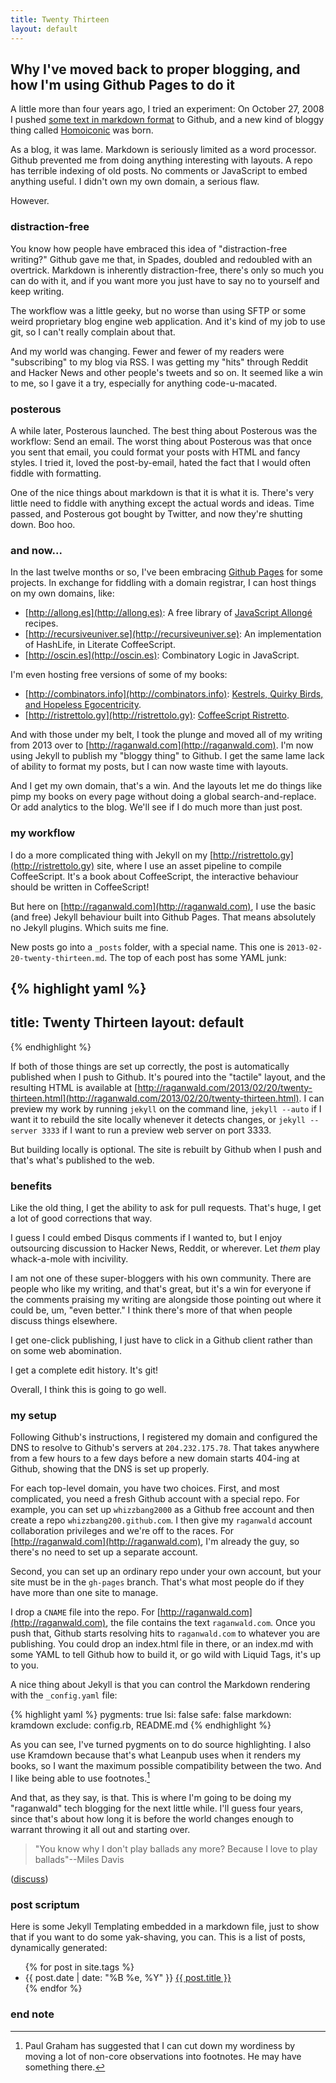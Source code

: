 ```yaml
---
title: Twenty Thirteen
layout: default
---
```


## Why I've moved back to proper blogging, and how I'm using Github Pages to do it

A little more than four years ago, I tried an experiment: On October 27, 2008 I pushed [some text in markdown format](https://Github.com/raganwald/homoiconic/blob/master/2008-10-27/unfold.markdown) to Github, and a new kind of bloggy thing called [Homoiconic](https://Github.com/raganwald/homoiconic) was born.

As a blog, it was lame. Markdown is seriously limited as a word processor. Github prevented me from doing anything interesting with layouts. A repo has terrible indexing of old posts. No comments or JavaScript to embed anything useful. I didn't own my own domain, a serious flaw.

However.

### distraction-free

You know how people have embraced this idea of "distraction-free writing?" Github gave me that, in Spades, doubled and redoubled with an overtrick. Markdown is inherently distraction-free, there's only so much you can do with it, and if you want more you just have to say no to yourself and keep writing.

The workflow was a little geeky, but no worse than using SFTP or some weird proprietary blog engine web application. And it's kind of my job to use git, so I can't really complain about that.

And my world was changing. Fewer and fewer of my readers were "subscribing" to my blog via RSS. I was getting my "hits" through Reddit and Hacker News and other people's tweets and so on. It seemed like a win to me, so I gave it a try, especially for anything code-u-macated.

### posterous

A while later, Posterous launched. The best thing about Posterous was the workflow: Send an email. The worst thing about Posterous was that once you sent that email, you could format your posts with HTML and fancy styles. I tried it, loved the post-by-email, hated the fact that I would often fiddle with formatting.

One of the nice things about markdown is that it is what it is. There's very little need to fiddle with anything except the actual words and ideas. Time passed, and Posterous got bought by Twitter, and now they're shutting down. Boo hoo.

### and now...

In the last twelve months or so, I've been embracing [Github Pages](http://pages.github.com) for some projects. In exchange for fiddling with a domain registrar, I can host things on my own domains, like:

* [http://allong.es](http://allong.es): A free library of [JavaScript Allongé](https://leanpub.com/javascriptallongesix) recipes.
* [http://recursiveuniver.se](http://recursiveuniver.se): An implementation of HashLife, in Literate CoffeeScript.
* [http://oscin.es](http://oscin.es): Combinatory Logic in JavaScript.

I'm even hosting free versions of some of my books:

* [http://combinators.info](http://combinators.info): [Kestrels, Quirky Birds, and Hopeless Egocentricity](https://leanpub.com/combinators).
* [http://ristrettolo.gy](http://ristrettolo.gy): [CoffeeScript Ristretto](https://leanpub.com/coffeescript-ristretto).

And with those under my belt, I took the plunge and moved all of my writing from 2013 over to [http://raganwald.com](http://raganwald.com). I'm now using Jekyll to publish my "bloggy thing" to Github. I get the same lame lack of ability to format my posts, but I can now waste time with layouts.

And I get my own domain, that's a win. And the layouts let me do things like pimp my books on every page without doing a global search-and-replace. Or add analytics to the blog. We'll see if I do much more than just post.

### my workflow

I do a more complicated thing with Jekyll on my [http://ristrettolo.gy](http://ristrettolo.gy) site, where I use an asset pipeline to compile CoffeeScript. It's a book about CoffeeScript, the interactive behaviour should be written in CoffeeScript!

But here on [http://raganwald.com](http://raganwald.com), I use the basic (and free) Jekyll behaviour built into Github Pages. That means absolutely no Jekyll plugins. Which suits me fine.

New posts go into a `_posts` folder, with a special name. This one is `2013-02-20-twenty-thirteen.md`. The top of each post has some YAML junk:

{% highlight yaml %}
---
title: Twenty Thirteen
layout: default
---
{% endhighlight %}

If both of those things are set up correctly, the post is automatically published when I push to Github. It's poured into the "tactile" layout, and the resulting HTML is available at  [http://raganwald.com/2013/02/20/twenty-thirteen.html](http://raganwald.com/2013/02/20/twenty-thirteen.html). I can preview my work by running `jekyll` on the command line, `jekyll --auto` if I want it to rebuild the site locally whenever it detects changes, or `jekyll --server 3333` if I want to run a preview web server on port 3333.

But building locally is optional. The site is rebuilt by Github when I push and that's what's published to the web.

### benefits

Like the old thing, I get the ability to ask for pull requests. That's huge, I get a lot of good corrections that way.

I guess I could embed Disqus comments if I wanted to, but I enjoy outsourcing discussion to Hacker News, Reddit, or wherever. Let *them* play whack-a-mole with incivility.

I am not one of these super-bloggers with his own community. There are people who like my writing, and that's great, but it's a win for everyone if the comments praising my writing are alongside those pointing out where it could be, um, "even better." I think there's more of that when people discuss things elsewhere.

I get one-click publishing, I just have to click in a Github client rather than on some web abomination.

I get a complete edit history. It's git!

Overall, I think this is going to go well.

### my setup

Following Github's instructions, I registered my domain and configured the DNS to resolve to Github's servers at `204.232.175.78`. That takes anywhere from a few hours to a few days before a new domain starts 404-ing at Github, showing that the DNS is set up properly.

For each top-level domain, you have two choices. First, and most complicated, you need a fresh Github account with a special repo. For example, you can set up `whizzbang2000` as a Github free account and then create a repo `whizzbang200.github.com`. I then give my `raganwald` account collaboration privileges and we're off to the races. For [http://raganwald.com](http://raganwald.com), I'm already the guy, so there's no need to set up a separate account.

Second, you can set up an ordinary repo under your own account, but your site must be in the `gh-pages` branch. That's what most people do if they have more than one site to manage.

I drop a `CNAME` file into the repo. For [http://raganwald.com](http://raganwald.com), the file contains the text `raganwald.com`. Once you push that, Github starts resolving hits to `raganwald.com` to whatever you are publishing. You could drop an index.html file in there, or an index.md with some YAML to tell Github how to build it, or go wild with Liquid Tags, it's up to you.

A nice thing about Jekyll is that you can control the Markdown rendering with the `_config.yaml` file:

{% highlight yaml %}
pygments: true
lsi: false
safe: false
markdown: kramdown
exclude: config.rb, README.md
{% endhighlight %}

As you can see, I've turned pygments on to do source highlighting. I also use Kramdown because that's what Leanpub uses when it renders my books, so I want the maximum possible compatibility between the two. And I like being able to use footnotes.[^pg]

[^pg]: Paul Graham has suggested that I can cut down my wordiness by moving a lot of non-core observations into footnotes. He may have something there.

And that, as they say, is that. This is where I'm going to be doing my "raganwald" tech blogging for the next little while. I'll guess four years, since that's about how long it is before the world changes enough to warrant throwing it all out and starting over.

> "You know why I don't play ballads any more? Because I love to play ballads"--Miles Davis

([discuss](http://news.ycombinator.com/item?id=5253592))

### post scriptum

Here is some Jekyll Templating embedded in a markdown file, just to show that if you want to do some yak-shaving, you can. This is a list of posts, dynamically generated:

<div class="related">
  <ul>
    {% for post in site.tags %}
    <li>
<span>{{ post.date | date: "%B %e, %Y" }}</span> <a href="{{ post.url }}">{{ post.title }}</a>
    </li>
    {% endfor %}
  </ul>
</div>

### end note
